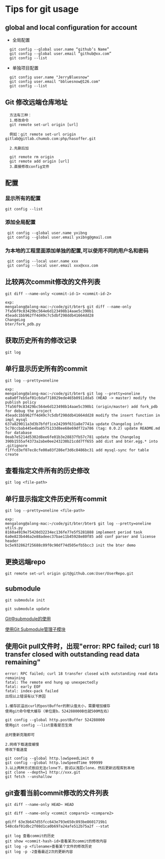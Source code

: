 # Tips for git usage

## global and local configuration for account
+ 全局配置
```
  git config --global user.name “github’s Name”
  git config --global user.email “github@xx.com”
  git config --list
```

+ 单独项目配置
```
  git config user.name "JerryBluesnow"
  git config user.email "bbluesnow@126.com"
  git config --list
```

## Git 修改远端仓库地址
```
  方法有三种：
  1.修改命令
  git remote set-url origin [url]

  例如：git remote set-url origin gitlab@gitlab.chumob.com:php/hasoffer.git

  2.先删后加

  git remote rm origin
  git remote add origin [url]
  3.直接修改config文件
```

## 配置
### 显示所有的配置
```
git config --list
```

### 添加全局配置
```
 git config --global user.name yxibng
 git config --global user.email yxibng@gmail.com
```

### 为本地的工程里面添加单独的配置,可以使用不同的用户名和密码

```
 git config --local user.name xxx
 git config --local user.email xxx@xxx.com

```
## 比较两次commit修改的文件列表
```
git diff --name-only <commit-id-1> <commit-id-2>
```
```
exp:
mengalong@along-mac:~/code/git/bter$ git diff --name-only 7fa56f9c83429bc564e6d123498b14aae5c390b1 45eadc1bb962ff4d49c7c5dbf298ddb41664dd28
ChangeLog
bter/fork_pdb.py 
```

## 获取历史所有的修改记录
```
git log
```

## 单行显示历史所有的commit
```
git log --pretty=oneline
```
```
exp:
mengalong@along-mac:~/code/git/bter$ git log --pretty=oneline
ea8a0f7eb5af01c6daf718029ede465b0911dda5 (HEAD -> master) modify the publish policy
7fa56f9c83429bc564e6d123498b14aae5c390b1 (origin/master) add fork_pdb for debug the project
45eadc1bb962ff4d49c7c5dbf298ddb41664dd28 modify the insert function in impl_mysql
637a829011a3d3b7bfdf1ce24299f631a8e7741a update Changelog info
5c78ccbab445e4ba0575133d8ee68e69df72a786 (tag: 0.0.2) update README.md for database
0eab7e5214d5302d8ee6fe01b3e28837fb57c781 update the Changelog
390b1555af4373a2abe0ee243230b21cdd7ff655 add dist and bter.egg.* into .gitignore
f1ffcd3ef07ec8cfe00a03f286ef3d6c8486bc31 add mysql-sync for table create
```
## 查看指定文件所有的历史修改
```
git log <file-path>
```
## 单行显示指定文件历史所有commit
```
git log --pretty=oneline <file-path>
```

```
exp:
mengalong@along-mac:~/code/git/bter/bter$ git log --pretty=oneline utils.py
8160a4919e75420d32234ec136fe77e5f5281888 implement period task
6a0e823b446a2e88adeec37bae11b45928e80f85 add conf parser and license header
bc5e932862f25688c09f0c90df74d505efb5bcc3 init the bter demo
```

## 更换远端repo

`git remote set-url origin git@github.com:User/UserRepo.git`

## submodule 

```
git submodule init

git submodule update
```

[Git中submodule的使用](https://zhuanlan.zhihu.com/p/87053283)

[使用Git Submodule管理子模块](https://segmentfault.com/a/1190000003076028)

## 使用Git pull文件时，出现"error: RPC failed; curl 18 transfer closed with outstanding read data remaining"
```
error: RPC failed; curl 18 transfer closed with outstanding read data remaining
fatal: The remote end hung up unexpectedly
fatal: early EOF
fatal: index-pack failed
出现以上错误有以下原因

1.缓存区溢出curl的postBuffer的默认值太小，需要增加缓存
使用git命令增大缓存（单位是b，524288000B也就500M左右）

git config --global http.postBuffer 524288000
使用git config --list查看是否生效

此时重新克隆即可

2.网络下载速度缓慢
修改下载速度

git config --global http.lowSpeedLimit 0
git config --global http.lowSpeedTime 999999
3.以上两种方式依旧无法clone下，尝试以浅层clone，然后更新远程库到本地
git clone --depth=1 http://xxx.git
git fetch --unshallow
```
## git查看当前commit修改的文件列表
```
git diff --name-only HEAD~ HEAD

git diff --name-only <commit compare1> <compare2>

gdiff 63e3b647d55fcc643e793e650c893be8601719b1 548cdaf01dbc2f08d1ca0b697a24afe512b75a2f --stat

git log 查看commit的历史
git show <commit-hash-id>查看某次commit的修改内容
git log -p <filename>查看某个文件的修改历史
git log -p -2查看最近2次的更新内容
```
